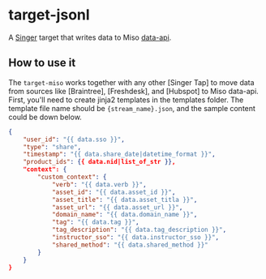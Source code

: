 # target-jsonl

A [Singer](https://singer.io) target that writes data to Miso [data-api](https://api.askmiso.com).

## How to use it

The `target-miso` works together with any other [Singer Tap] to move data from sources like 
[Braintree],
[Freshdesk], and [Hubspot] to Miso data-api. First, you'll need to create jinja2 templates in the 
templates folder. The template file name should be `{stream_name}.json`, and the sample content 
could be down below.

```json
{
    "user_id": "{{ data.sso }}",
    "type": "share",
    "timestamp": "{{ data.share_date|datetime_format }}",
    "product_ids": {{ data.nid|list_of_str }},
    "context": {
        "custom_context": {
            "verb": "{{ data.verb }}",
            "asset_id": "{{ data.asset_id }}",
            "asset_title": "{{ data.asset_titla }}",
            "asset_url": "{{ data.asset_url }}",
            "domain_name": "{{ data.domain_name }}",
            "tag": "{{ data.tag }}",
            "tag_description": "{{ data.tag_description }}",
            "instructor_sso": "{{ data.instructor_sso }}",
            "shared_method": "{{ data.shared_method }}"
        }
    }
}
```
